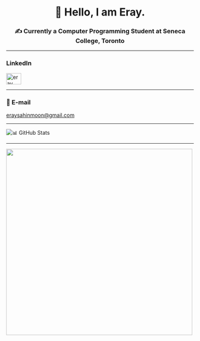 <h1 align="center">👾 Hello, I am Eray.</h1>
<h3 align="center">✍ Currently a Computer Programming Student at Seneca College, Toronto</h3>
<hr>
<h3 align="left">LinkedIn</h3>
<a href="https://linkedin.com/in/eraysahin06" target="blank"><img src="https://raw.githubusercontent.com/rahuldkjain/github-profile-readme-generator/master/src/images/icons/Social/linked-in-alt.svg" alt="eray sahin" height="30" width="40" /></a><br/>
<hr>
<h3 align="left">📧 E-mail</h3>
<a href="mailto:eraysahinmoon@gmail.com">eraysahinmoon@gmail.com</a>
<hr>

![📊 GitHub Stats](https://github-readme-stats.vercel.app/api?username=eraysahin06&hide=contribs,issues&theme=tokyonight&show_icons=true&count_private=true)
<hr>
<img src="https://holopin.me/@eraysahin06" width="500px"/>

